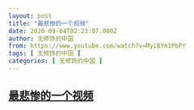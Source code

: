 ```yaml
---
layout: post
title: "最悲惨的一个视频"
date: 2020-09-04T02:23:07.000Z
author: 无修饰的中国
from: https://www.youtube.com/watch?v=MyiBYm1PbPY
tags: [ 无修饰的中国 ]
categories: [ 无修饰的中国 ]
---
```

<!--1599186187000-->
[最悲惨的一个视频](https://www.youtube.com/watch?v=MyiBYm1PbPY)
------

<div>

</div>
